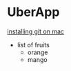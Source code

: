# UberApp
[installing git on mac](https://git-scm.com/download/mac)
- list of fruits
   - orange
   - mango